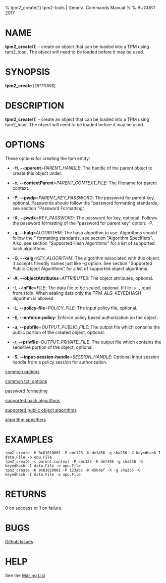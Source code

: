 % tpm2_create(1) tpm2-tools | General Commands Manual
%
% AUGUST 2017

# NAME

**tpm2_create**(1) - create an object that can be loaded into a TPM using tpm2_load.
The object will need to be loaded before it may be used.

# SYNOPSIS

**tpm2_create** [*OPTIONS*]

# DESCRIPTION

**tpm2_create**(1) - create an object that can be loaded into a TPM using tpm2_load.
The object will need to be loaded before it may be used.

# OPTIONS

These options for creating the tpm entity:

  * **-H**, **--pparent**=_PARENT\_HANDLE_:
    The handle of the parent object to create this object under.

  * **-c**, **--contextParent**=_PARENT\_CONTEXT\_FILE_:
    The filename for parent context.

  * **-P**, **--pwdp**=_PARENT\_KEY\_PASSWORD_:
    The password for parent key, optional. Passwords should follow the
    "password formatting standards, see section "Password Formatting".

  * **-K**, **--pwdk**=_KEY\_PASSWORD_:
    The password for key, optional. Follows the password formatting of the
    "password for parent key" option: -P.

  * **-g**, **--halg**=_ALGORITHM_:
    The hash algorithm to use. Algorithms should follow the
    " formatting standards, see section "Algorithm Specifiers".
    Also, see section "Supported Hash Algorithms" for a list of supported
    hash algorithms.

  * **-G**, **--kalg**=_KEY\_ALGORITHM_:
    The algorithm associated with this object. It accepts friendly names just
    like -g option. See section "Supported Public Object Algorithms" for a list
    of supported object algorithms.

  * **-A**, **--objectAttributes**=_ATTRIBUTES_:
    The object attributes, optional.

  * **-I**, **--inFile**=_FILE_:
    The data file to be sealed, optional. If file is -, read from stdin.
    When sealing data only the TPM_ALG_KEYEDHASH algorithm is allowed.

  * **-L**, **--policy-file**=_POLICY\_FILE_:
    The input policy file, optional.

  * **-E**, **--enforce-policy**:
    Enforce policy based authorization on the object.

  * **-u**, **--pubfile**=_OUTPUT\_PUBLIC\_FILE_:
    The output file which contains the public portion of the created object, optional.

  * **-r**, **--privfile**=_OUTPUT\_PRIVATE\_FILE_:
    The output file which contains the sensitive portion of the object, optional.

* **-S**, **--input-session-handle**=_SESSION\_HANDLE_:
    Optional Input session handle from a policy session for authorization.

[common options](common/options.md)

[common tcti options](common/tcti.md)

[password formatting](common/password.md)

[supported hash algorithms](common/hash.md)

[supported public object algorithms](common/object-alg.md)

[algorithm specifiers](common/alg.md)

# EXAMPLES

```
tpm2_create -H 0x81010001 -P abc123 -K def456 -g sha256 -G keyedhash-I data.File -o opu.File
tpm2_create -c parent.context -P abc123 -K def456 -g sha256 -G keyedhash -I data.File -o opu.File
tpm2_create -H 0x81010001 -P 123abc -K 456def -X -g sha256 -G keyedhash -I data.File -o opu.File
```

# RETURNS

0 on success or 1 on failure.

# BUGS

[Github Issues](https://github.com/01org/tpm2-tools/issues)

# HELP

See the [Mailing List](https://lists.01.org/mailman/listinfo/tpm2)

